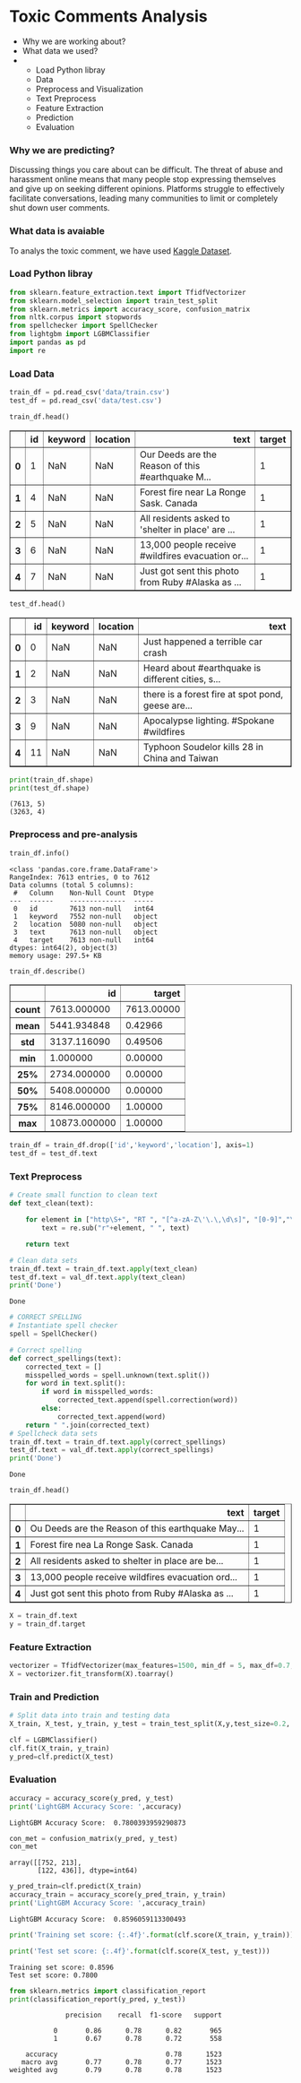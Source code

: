 <h1>Toxic Comments Analysis</h1>
<ul>
    <li><a href="#1" style="text-decoration: none;">Why we are working about?</a></li>
    <li><a href="#2" style="text-decoration: none;">What data we used?</a></li>
    <li>
        <ul>
            <li><a href="#3" style="text-decoration: none;">Load Python libray</a></li>
            <li><a href="#4" style="text-decoration: none;">Data</a></li>
            <li><a href="#5" style="text-decoration: none;">Preprocess and Visualization</a></li>
            <li><a href="#6" style="text-decoration: none;">Text Preprocess</a></li>
            <li><a href="#7" style="text-decoration: none;">Feature Extraction</a></li>
            <li><a href="#8" style="text-decoration: none;">Prediction</a></li>
            <li><a href="#9" style="text-decoration: none;">Evaluation</a></li>
        </ul>
    </li>
</ul>

<h3 id='1'>Why we are predicting?</h3>
<p>Discussing things you care about can be difficult. The threat of abuse and harassment online means that many people stop expressing themselves and give up on seeking different opinions. Platforms struggle to effectively facilitate conversations, leading many communities to limit or completely shut down user comments.</p>

<h3 id='2'>What data is avaiable</h3>
<p>To analys the toxic comment, we have used <a href="https://www.kaggle.com/c/nlp-getting-started/data">Kaggle Dataset</a>.</p>

<h3 id='3'>Load Python libray</h3>


```python
from sklearn.feature_extraction.text import TfidfVectorizer
from sklearn.model_selection import train_test_split
from sklearn.metrics import accuracy_score, confusion_matrix
from nltk.corpus import stopwords
from spellchecker import SpellChecker
from lightgbm import LGBMClassifier
import pandas as pd
import re
```

<h3 id='4'>Load Data</h3>


```python
train_df = pd.read_csv('data/train.csv')
test_df = pd.read_csv('data/test.csv')
```


```python
train_df.head()
```




<div>
<style scoped>
    .dataframe tbody tr th:only-of-type {
        vertical-align: middle;
    }

    .dataframe tbody tr th {
        vertical-align: top;
    }

    .dataframe thead th {
        text-align: right;
    }
</style>
<table border="1" class="dataframe">
  <thead>
    <tr style="text-align: right;">
      <th></th>
      <th>id</th>
      <th>keyword</th>
      <th>location</th>
      <th>text</th>
      <th>target</th>
    </tr>
  </thead>
  <tbody>
    <tr>
      <th>0</th>
      <td>1</td>
      <td>NaN</td>
      <td>NaN</td>
      <td>Our Deeds are the Reason of this #earthquake M...</td>
      <td>1</td>
    </tr>
    <tr>
      <th>1</th>
      <td>4</td>
      <td>NaN</td>
      <td>NaN</td>
      <td>Forest fire near La Ronge Sask. Canada</td>
      <td>1</td>
    </tr>
    <tr>
      <th>2</th>
      <td>5</td>
      <td>NaN</td>
      <td>NaN</td>
      <td>All residents asked to 'shelter in place' are ...</td>
      <td>1</td>
    </tr>
    <tr>
      <th>3</th>
      <td>6</td>
      <td>NaN</td>
      <td>NaN</td>
      <td>13,000 people receive #wildfires evacuation or...</td>
      <td>1</td>
    </tr>
    <tr>
      <th>4</th>
      <td>7</td>
      <td>NaN</td>
      <td>NaN</td>
      <td>Just got sent this photo from Ruby #Alaska as ...</td>
      <td>1</td>
    </tr>
  </tbody>
</table>
</div>




```python
test_df.head()
```




<div>
<style scoped>
    .dataframe tbody tr th:only-of-type {
        vertical-align: middle;
    }

    .dataframe tbody tr th {
        vertical-align: top;
    }

    .dataframe thead th {
        text-align: right;
    }
</style>
<table border="1" class="dataframe">
  <thead>
    <tr style="text-align: right;">
      <th></th>
      <th>id</th>
      <th>keyword</th>
      <th>location</th>
      <th>text</th>
    </tr>
  </thead>
  <tbody>
    <tr>
      <th>0</th>
      <td>0</td>
      <td>NaN</td>
      <td>NaN</td>
      <td>Just happened a terrible car crash</td>
    </tr>
    <tr>
      <th>1</th>
      <td>2</td>
      <td>NaN</td>
      <td>NaN</td>
      <td>Heard about #earthquake is different cities, s...</td>
    </tr>
    <tr>
      <th>2</th>
      <td>3</td>
      <td>NaN</td>
      <td>NaN</td>
      <td>there is a forest fire at spot pond, geese are...</td>
    </tr>
    <tr>
      <th>3</th>
      <td>9</td>
      <td>NaN</td>
      <td>NaN</td>
      <td>Apocalypse lighting. #Spokane #wildfires</td>
    </tr>
    <tr>
      <th>4</th>
      <td>11</td>
      <td>NaN</td>
      <td>NaN</td>
      <td>Typhoon Soudelor kills 28 in China and Taiwan</td>
    </tr>
  </tbody>
</table>
</div>




```python
print(train_df.shape)
print(test_df.shape)
```

    (7613, 5)
    (3263, 4)
    

<h3 id='5'>Preprocess and pre-analysis</h3>


```python
train_df.info()
```

    <class 'pandas.core.frame.DataFrame'>
    RangeIndex: 7613 entries, 0 to 7612
    Data columns (total 5 columns):
     #   Column    Non-Null Count  Dtype 
    ---  ------    --------------  ----- 
     0   id        7613 non-null   int64 
     1   keyword   7552 non-null   object
     2   location  5080 non-null   object
     3   text      7613 non-null   object
     4   target    7613 non-null   int64 
    dtypes: int64(2), object(3)
    memory usage: 297.5+ KB
    


```python
train_df.describe()
```




<div>
<style scoped>
    .dataframe tbody tr th:only-of-type {
        vertical-align: middle;
    }

    .dataframe tbody tr th {
        vertical-align: top;
    }

    .dataframe thead th {
        text-align: right;
    }
</style>
<table border="1" class="dataframe">
  <thead>
    <tr style="text-align: right;">
      <th></th>
      <th>id</th>
      <th>target</th>
    </tr>
  </thead>
  <tbody>
    <tr>
      <th>count</th>
      <td>7613.000000</td>
      <td>7613.00000</td>
    </tr>
    <tr>
      <th>mean</th>
      <td>5441.934848</td>
      <td>0.42966</td>
    </tr>
    <tr>
      <th>std</th>
      <td>3137.116090</td>
      <td>0.49506</td>
    </tr>
    <tr>
      <th>min</th>
      <td>1.000000</td>
      <td>0.00000</td>
    </tr>
    <tr>
      <th>25%</th>
      <td>2734.000000</td>
      <td>0.00000</td>
    </tr>
    <tr>
      <th>50%</th>
      <td>5408.000000</td>
      <td>0.00000</td>
    </tr>
    <tr>
      <th>75%</th>
      <td>8146.000000</td>
      <td>1.00000</td>
    </tr>
    <tr>
      <th>max</th>
      <td>10873.000000</td>
      <td>1.00000</td>
    </tr>
  </tbody>
</table>
</div>




```python
train_df = train_df.drop(['id','keyword','location'], axis=1)
test_df = test_df.text
```

<h3 id='6'>Text Preprocess</h3>


```python
# Create small function to clean text
def text_clean(text):

    for element in ["http\S+", "RT ", "[^a-zA-Z\'\.\,\d\s]", "[0-9]","\t", "\n", "\s+", "<.*?>"]:
        text = re.sub("r"+element, " ", text)

    return text

# Clean data sets
train_df.text = train_df.text.apply(text_clean)
test_df.text = val_df.text.apply(text_clean)
print('Done')
```

    Done
    


```python
# CORRECT SPELLING
# Instantiate spell checker
spell = SpellChecker()

# Correct spelling
def correct_spellings(text):
    corrected_text = []
    misspelled_words = spell.unknown(text.split())
    for word in text.split():
        if word in misspelled_words:
            corrected_text.append(spell.correction(word))
        else:
            corrected_text.append(word)
    return " ".join(corrected_text)
# Spellcheck data sets
train_df.text = train_df.text.apply(correct_spellings)
test_df.text = val_df.text.apply(correct_spellings)
print('Done')
```

    Done
    


```python
train_df.head()
```




<div>
<style scoped>
    .dataframe tbody tr th:only-of-type {
        vertical-align: middle;
    }

    .dataframe tbody tr th {
        vertical-align: top;
    }

    .dataframe thead th {
        text-align: right;
    }
</style>
<table border="1" class="dataframe">
  <thead>
    <tr style="text-align: right;">
      <th></th>
      <th>text</th>
      <th>target</th>
    </tr>
  </thead>
  <tbody>
    <tr>
      <th>0</th>
      <td>Ou Deeds are the Reason of this earthquake May...</td>
      <td>1</td>
    </tr>
    <tr>
      <th>1</th>
      <td>Forest fire nea La Ronge Sask. Canada</td>
      <td>1</td>
    </tr>
    <tr>
      <th>2</th>
      <td>All residents asked to shelter in place are be...</td>
      <td>1</td>
    </tr>
    <tr>
      <th>3</th>
      <td>13,000 people receive wildfires evacuation ord...</td>
      <td>1</td>
    </tr>
    <tr>
      <th>4</th>
      <td>Just got sent this photo from Ruby #Alaska as ...</td>
      <td>1</td>
    </tr>
  </tbody>
</table>
</div>




```python
X = train_df.text
y = train_df.target
```

<h3 id='7'>Feature Extraction</h3>


```python
vectorizer = TfidfVectorizer(max_features=1500, min_df = 5, max_df=0.7, stop_words = stopwords.words('english'))
X = vectorizer.fit_transform(X).toarray()
```

<h3 id='8'>Train and Prediction</h3>


```python
# Split data into train and testing data
X_train, X_test, y_train, y_test = train_test_split(X,y,test_size=0.2, random_state = 42)

clf = LGBMClassifier()
clf.fit(X_train, y_train)
y_pred=clf.predict(X_test)
```

<h3 id='9'>Evaluation</h3>


```python
accuracy = accuracy_score(y_pred, y_test)
print('LightGBM Accuracy Score: ',accuracy)
```

    LightGBM Accuracy Score:  0.7800393959290873
    


```python
con_met = confusion_matrix(y_pred, y_test)
con_met
```




    array([[752, 213],
           [122, 436]], dtype=int64)




```python
y_pred_train=clf.predict(X_train)
accuracy_train = accuracy_score(y_pred_train, y_train)
print('LightGBM Accuracy Score: ',accuracy_train)
```

    LightGBM Accuracy Score:  0.8596059113300493
    


```python
print('Training set score: {:.4f}'.format(clf.score(X_train, y_train)))

print('Test set score: {:.4f}'.format(clf.score(X_test, y_test)))
```

    Training set score: 0.8596
    Test set score: 0.7800
    


```python
from sklearn.metrics import classification_report
print(classification_report(y_pred, y_test))
```

                  precision    recall  f1-score   support
    
               0       0.86      0.78      0.82       965
               1       0.67      0.78      0.72       558
    
        accuracy                           0.78      1523
       macro avg       0.77      0.78      0.77      1523
    weighted avg       0.79      0.78      0.78      1523
    
    


```python

```
